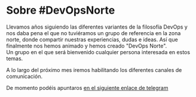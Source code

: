 # Sobre #DevOpsNorte

Llevamos años siguiendo las diferentes variantes de la filosofía DevOps y nos daba pena el que no tuviéramos un grupo de referencia en la zona norte, donde compartir nuestras experiencias, dudas e ideas. Así que finalmente nos hemos animado y hemos creado "DevOps Norte".  
Un grupo en el que será bienvenido cualquier persona interesada en estos temas. 

A lo largo del próximo mes iremos habilitando los diferentes canales de comunicación. 

De momento podéis apuntaros [en el siguiente enlace de telegram](https://t.me/joinchat/AXWT6U1scua78GWHqVzUTA)
